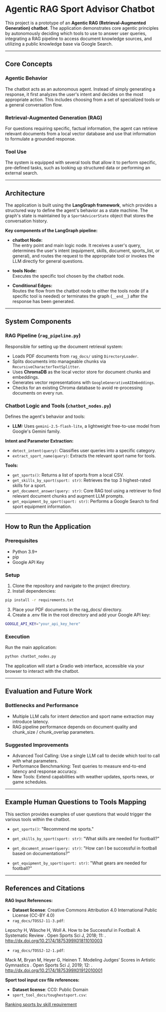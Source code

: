 # Agentic RAG Sport Advisor Chatbot

This project is a prototype of an **Agentic RAG (Retrieval-Augmented Generation) chatbot**. The application demonstrates core agentic principles by autonomously deciding which tools to use to answer user queries, integrating a RAG pipeline to access document knowledge sources, and utilizing a public knowledge base via Google Search.

---

## Core Concepts

### Agentic Behavior
The chatbot acts as an autonomous agent. Instead of simply generating a response, it first analyzes the user's intent and decides on the most appropriate action. This includes choosing from a set of specialized tools or a general conversation flow.

### Retrieval-Augmented Generation (RAG)
For questions requiring specific, factual information, the agent can retrieve relevant documents from a local vector database and use that information to formulate a grounded response.

### Tool Use
The system is equipped with several tools that allow it to perform specific, pre-defined tasks, such as looking up structured data or performing an external search.

---

## Architecture

The application is built using the **LangGraph framework**, which provides a structured way to define the agent's behavior as a state machine. The graph's state is maintained by a `SportAdvicerState` object that stores the conversation history.

**Key components of the LangGraph pipeline:**

- **chatbot Node:**  
  The entry point and main logic node. It receives a user's query, determines the user's intent (equipment, skills, document, sports_list, or general), and routes the request to the appropriate tool or invokes the LLM directly for general questions.

- **tools Node:**  
  Executes the specific tool chosen by the chatbot node.

- **Conditional Edges:**  
  Routes the flow from the chatbot node to either the tools node (if a specific tool is needed) or terminates the graph (`__end__`) after the response has been generated.

---

## System Components

### RAG Pipeline (`rag_pipeline.py`)
Responsible for setting up the document retrieval system:

- Loads PDF documents from `rag_docs/` using `DirectoryLoader`.
- Splits documents into manageable chunks via `RecursiveCharacterTextSplitter`.
- Uses **ChromaDB** as the local vector store for document chunks and embeddings.
- Generates vector representations with `GoogleGenerativeAIEmbeddings`.
- Checks for an existing Chroma database to avoid re-processing documents on every run.

### Chatbot Logic and Tools (`chatbot_nodes.py`)
Defines the agent's behavior and tools:

- **LLM:** Uses `gemini-2.5-flash-lite`, a lightweight free-to-use model from Google's Gemini family.

**Intent and Parameter Extraction:**
- `detect_intent(query)`: Classifies user queries into a specific category.
- `extract_sport_name(query)`: Extracts the relevant sport name for tools.

**Tools:**
- `get_sports()`: Returns a list of sports from a local CSV.
- `get_skills_by_sport(sport: str)`: Retrieves the top 3 highest-rated skills for a sport.
- `get_document_answer(query: str)`: Core RAG tool using a retriever to find relevant document chunks and augment LLM prompts.
- `get_equipment_by_sport(sport: str)`: Performs a Google Search to find sport equipment information.

---

## How to Run the Application

### Prerequisites
- Python 3.9+
- pip
- Google API Key

### Setup
1. Clone the repository and navigate to the project directory.
2. Install dependencies:

```bash
pip install -r requirements.txt
```
3. Place your PDF documents in the rag_docs/ directory.
4. Create a .env file in the root directory and add your Google API key:

```bash
GOOGLE_API_KEY="your_api_key_here"
```
### Execution
Run the main application:
```bash
python chatbot_nodes.py
```
The application will start a Gradio web interface, accessible via your browser to interact with the chatbot.

---

## Evaluation and Future Work

### Bottlenecks and Performance
- Multiple LLM calls for intent detection and sport name extraction may introduce latency.
- RAG pipeline performance depends on document quality and chunk_size / chunk_overlap parameters.

### Suggested Improvements
- Advanced Tool Calling: Use a single LLM call to decide which tool to call with what parameters.
- Performance Benchmarking: Test queries to measure end-to-end latency and response accuracy.
- New Tools: Extend capabilities with weather updates, sports news, or game schedules.

---

## Example Human Questions to Tools Mapping
This section provides examples of user questions that would trigger the various tools within the chatbot.

- `get_sports()`: "Recommend me sports."

- `get_skills_by_sport(sport: str)`: "What skills are needed for football?"

- `get_document_answer(query: str)`: "How can I be successful in football based on documentations?"

- `get_equipment_by_sport(sport: str)`: "What gears are needed for football?"

---

## References and Citations

**RAG Input References:**
- **Dataset license**: Creative Commons Attribution 4.0 International Public License (CC-BY 4.0)
- `rag_docs/TOSSJ-11-3.pdf`:
  
Lepschy H, Wäsche H, Woll A. How to be Successful in Football: A Systematic Review . Open Sports Sci J, 2018; 11: . http://dx.doi.org/10.2174/1875399X01811010003

- `rag_docs/TOSSJ-12-1.pdf`:

Mack M, Bryan M, Heyer G, Heinen T. Modeling Judges’ Scores in Artistic Gymnastics . Open Sports Sci J, 2019; 12: . http://dx.doi.org/10.2174/1875399X01912010001

**Sport tool input csv file references:**
- **Dataset license**: CC0: Public Domain
- `sport_tool_docs/toughestsport.csv`:
  
[Ranking sports by skill requirement](https://www.kaggle.com/datasets/jainaru/ranking-sports-by-skill-requirement)
